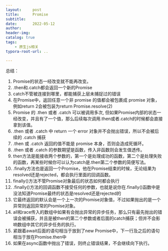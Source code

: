 ```yaml
---
layout:     post
title:      Promise
subtitle:  
date:       2022-05-12
author:     
header-img: 
catalog: true
tags:
    - 原生js相关
typora-root-url: ..

---
```


总结：

1. Promise的状态一经改变就不能再改变。
2. .then和.catch都会返回一个新的Promise
3. catch不管被连接到哪里，都能捕获上层未捕捉过的错误
4. 在Promise中，返回任意一个非 promise 的值都会被包裹成 promise 对象，例如return 2会被包装为return Promise.resolve(2)
5. Promise 的 .then 或者 .catch 可以被调用多次, 但如果Promise内部的状态一经改变，并且有了一个值，那么后续每次调用.then或者.catch的时候都会直接拿到该值。
6. .then 或者 .catch 中 return 一个 error 对象并不会抛出错误，所以不会被后续的 .catch 捕获
7. .then 或 .catch 返回的值不能是 promise 本身，否则会造成死循环。
8. .then 或者 .catch 的参数期望是函数，传入非函数则会发生值透传。
9. then方法是能接收两个参数的，第一个是处理成功的函数，第二个是处理失败的函数，再某些时候你可以认为catch是.then第二个参数的简便写法。
10. .finally方法也是返回一个Promise，他在Promise结束的时候，无论结果为resolved还是rejected，都会执行里面的回调函数。
11. finally()方法不管Promise对象最后的状态如何都会执行
12. .finally()方法的回调函数不接受任何的参数，也就是说你在.finally()函数中是没法知道Promise最终的状态是resolved还是rejected的
13. 它最终返回的默认会是一个上一次的Promise对象值，不过如果抛出的是一个异常则返回异常的Promise对象。
14. all和race传入的数组中如果有会抛出异常的异步任务，那么只有最先抛出的错误会被捕获，并且是被then的第二个参数或者后面的catch捕获；但并不会影响数组中其它的异步任务的执行。
15. 紧跟着await后面的语句相当于放到了new Promise中，下一行及之后的语句相当于放在Promise.then中
16. 如果在async函数中抛出了错误，则终止错误结果，不会继续向下执行。